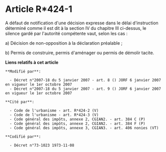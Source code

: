 # Article R*424-1

A défaut de notification d'une décision expresse dans le délai d'instruction déterminé comme il est dit à la section IV du
chapitre III ci-dessus, le silence gardé par l'autorité compétente vaut, selon les cas :

a) Décision de non-opposition à la déclaration préalable ;

b) Permis de construire, permis d'aménager ou permis de démolir tacite.

**Liens relatifs à cet article**

	**Modifié par**:

	  - Décret n°2007-18 du 5 janvier 2007 - art. 8 () JORF 6 janvier 2007 en vigueur le 1er octobre 2007
	  - Décret n°2007-18 du 5 janvier 2007 - art. 9 () JORF 6 janvier 2007 en vigueur le 1er octobre 2007

	**Cité par**:

	  - Code de l'urbanisme - art. R*424-2 (V)
	  - Code de l'urbanisme - art. R*424-3 (V)
	  - Code général des impôts, annexe 2, CGIAN2. - art. 384 C (P)
	  - Code général des impôts, annexe 2, CGIAN2. - art. 384 F (P)
	  - Code général des impôts, annexe 3, CGIAN3. - art. 406 nonies (VT)

	**Codifié par**:

	  - Décret n°73-1023 1973-11-08
